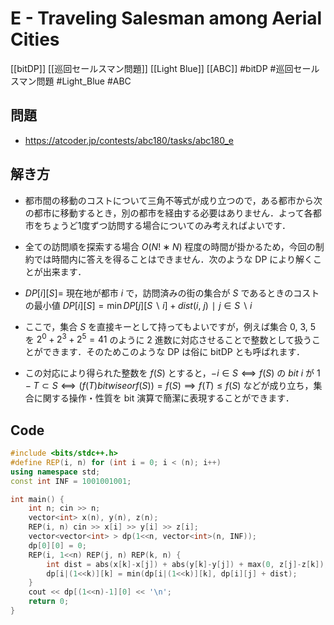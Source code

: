 # E - Traveling Salesman among Aerial Cities
[[bitDP]] [[巡回セールスマン問題]] [[Light Blue]] [[ABC]]
#bitDP #巡回セールスマン問題 #Light_Blue #ABC 

## 問題
- https://atcoder.jp/contests/abc180/tasks/abc180_e

## 解き方
- 都市間の移動のコストについて三角不等式が成り立つので，ある都市から次の都市に移動するとき，別の都市を経由する必要はありません．よって各都市をちょうど1度ずつ訪問する場合についてのみ考えればよいです．

- 全ての訪問順を探索する場合 $O(N!∗N)$ 程度の時間が掛かるため，今回の制約では時間内に答えを得ることはできません．次のような DP により解くことが出来ます．

- $DP[i][S] =$ 現在地が都市 $i$ で，訪問済みの街の集合が $S$ であるときのコストの最小値
$DP[i][S] = \min{DP[j][S∖{i}]+dist(i,\ j)∣j \in S∖ {i}}$

- ここで，集合 $S$ を直接キーとして持ってもよいですが，例えば集合 ${0,\ 3,\ 5}$ を $2^0 + 2^3 + 2^5 = 41$ のように $2$ 進数に対応させることで整数として扱うことができます．そのためこのような DP は俗に bitDP とも呼ばれます．

- この対応により得られた整数を $f(S)$ とすると，$-i ∈ S ⟺  f(S)$ の $bit\ i$ が $1 - T ⊂ S ⟺ (f(T) bitwiseor f(S)) = f(S) ⟹ f(T) ≤ f(S)$  などが成り立ち，集合に関する操作・性質を bit 演算で簡潔に表現することができます．

## Code
```c++
#include <bits/stdc++.h>
#define REP(i, n) for (int i = 0; i < (n); i++)
using namespace std;
const int INF = 1001001001;

int main() {
	int n; cin >> n;
	vector<int> x(n), y(n), z(n);
	REP(i, n) cin >> x[i] >> y[i] >> z[i];
	vector<vector<int> > dp(1<<n, vector<int>(n, INF));
	dp[0][0] = 0;
	REP(i, 1<<n) REP(j, n) REP(k, n) {
		int dist = abs(x[k]-x[j]) + abs(y[k]-y[j]) + max(0, z[j]-z[k]);
		dp[i|(1<<k)][k] = min(dp[i|(1<<k)][k], dp[i][j] + dist);
	}
	cout << dp[(1<<n)-1][0] << '\n';
	return 0;
}
```